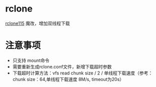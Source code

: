 # rclone
[rclone115](https://github.com/gaoyb7/rclone-release) 魔改，增加双线程下载
# 注意事项
* 只支持 mount命令
* 需要重新生成rclone.conf文件，新增下载超时参数
* 下载超时计算方法：vfs read chunk size / 2 / 单线程下载速度（参考：chunk size：64,单线程下载速度 8M/s, timeout为20s）